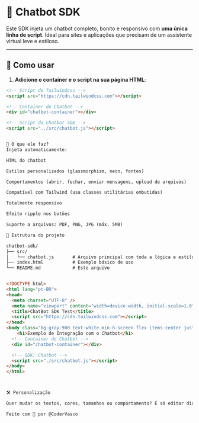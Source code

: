 # 🤖 Chatbot SDK

Este SDK injeta um chatbot completo, bonito e responsivo com **uma única linha de script**. Ideal para sites e aplicações que precisam de um assistente virtual leve e estiloso.

---

## 🚀 Como usar

1. **Adicione o container e o script na sua página HTML**:

```html
<!-- Script do Tailwindcss -->
<script src="https://cdn.tailwindcss.com"></script>

<!-- Container do Chatbot -->
<div id="chatbot-container"></div>

<!-- Script do Chatbot SDK -->
<script src="../src/chatbot.js"></script>


💬 O que ele faz?
Injeta automaticamente:

HTML do chatbot

Estilos personalizados (glassmorphism, neon, fontes)

Comportamentos (abrir, fechar, enviar mensagens, upload de arquivos)

Compatível com Tailwind (usa classes utilitárias embutidas)

Totalmente responsivo

Efeito ripple nos botões

Suporte a arquivos: PDF, PNG, JPG (máx. 5MB)

📁 Estrutura do projeto

chatbot-sdk/
├── src/
│   └── chatbot.js       # Arquivo principal com toda a lógica e estilos
├── index.html           # Exemplo básico de uso
└── README.md            # Este arquivo


<!DOCTYPE html>
<html lang="pt-BR">
<head>
  <meta charset="UTF-8" />
  <meta name="viewport" content="width=device-width, initial-scale=1.0" />
  <title>ChatBot SDK Test</title>
  <script src="https://cdn.tailwindcss.com"></script>
</head>
<body class="bg-gray-900 text-white min-h-screen flex items-center justify-center">
    <h1>Exemplo de Integração com o Chatbot</h1>
  <!-- Container do Chatbot -->
  <div id="chatbot-container"></div>

  <!-- SDK: Chatbot -->
  <script src="./src/chatbot.js"></script>
</body>
</html>



🛠️ Personalização

Quer mudar os textos, cores, tamanhos ou comportamento? É só editar diretamente o arquivo src/chatbot.js. Tudo está comentado e organizado!

Feito com 💖 por @CoderVasco